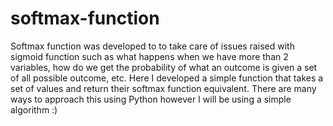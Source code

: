 # softmax-function
Softmax function was developed to to take care of issues raised with sigmoid function such as what happens when we have more than 2 variables, how do we get the probability of what an outcome is given a set of all possible outcome, etc. Here I developed a simple function that takes a set of values and return their softmax function equivalent. There are many ways to approach this using Python however I will be using a simple algorithm :) 

